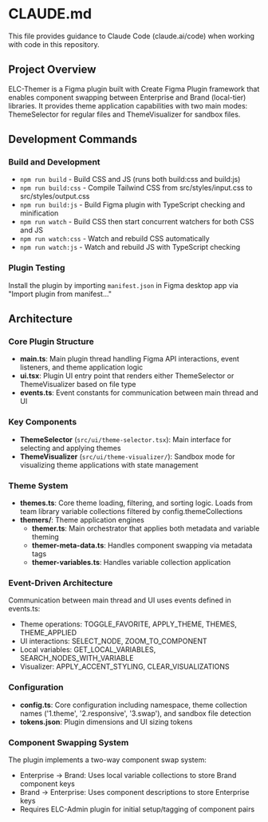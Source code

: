 # CLAUDE.md

This file provides guidance to Claude Code (claude.ai/code) when working with code in this repository.

## Project Overview

ELC-Themer is a Figma plugin built with Create Figma Plugin framework that enables component swapping between Enterprise and Brand (local-tier) libraries. It provides theme application capabilities with two main modes: ThemeSelector for regular files and ThemeVisualizer for sandbox files.

## Development Commands

### Build and Development
- `npm run build` - Build CSS and JS (runs both build:css and build:js)
- `npm run build:css` - Compile Tailwind CSS from src/styles/input.css to src/styles/output.css
- `npm run build:js` - Build Figma plugin with TypeScript checking and minification
- `npm run watch` - Build CSS then start concurrent watchers for both CSS and JS
- `npm run watch:css` - Watch and rebuild CSS automatically
- `npm run watch:js` - Watch and rebuild JS with TypeScript checking

### Plugin Testing
Install the plugin by importing `manifest.json` in Figma desktop app via "Import plugin from manifest…"

## Architecture

### Core Plugin Structure
- **main.ts**: Main plugin thread handling Figma API interactions, event listeners, and theme application logic
- **ui.tsx**: Plugin UI entry point that renders either ThemeSelector or ThemeVisualizer based on file type
- **events.ts**: Event constants for communication between main thread and UI

### Key Components
- **ThemeSelector** (`src/ui/theme-selector.tsx`): Main interface for selecting and applying themes
- **ThemeVisualizer** (`src/ui/theme-visualizer/`): Sandbox mode for visualizing theme applications with state management

### Theme System
- **themes.ts**: Core theme loading, filtering, and sorting logic. Loads from team library variable collections filtered by config.themeCollections
- **themers/**: Theme application engines
  - **themer.ts**: Main orchestrator that applies both metadata and variable theming
  - **themer-meta-data.ts**: Handles component swapping via metadata tags
  - **themer-variables.ts**: Handles variable collection application

### Event-Driven Architecture
Communication between main thread and UI uses events defined in events.ts:
- Theme operations: TOGGLE_FAVORITE, APPLY_THEME, THEMES, THEME_APPLIED
- UI interactions: SELECT_NODE, ZOOM_TO_COMPONENT
- Local variables: GET_LOCAL_VARIABLES, SEARCH_NODES_WITH_VARIABLE
- Visualizer: APPLY_ACCENT_STYLING, CLEAR_VISUALIZATIONS

### Configuration
- **config.ts**: Core configuration including namespace, theme collection names ('1.theme', '2.responsive', '3.swap'), and sandbox file detection
- **tokens.json**: Plugin dimensions and UI sizing tokens

### Component Swapping System
The plugin implements a two-way component swap system:
- Enterprise → Brand: Uses local variable collections to store Brand component keys
- Brand → Enterprise: Uses component descriptions to store Enterprise keys
- Requires ELC-Admin plugin for initial setup/tagging of component pairs